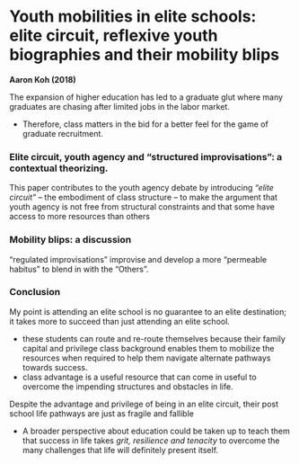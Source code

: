 # Youth mobilities in elite schools: elite circuit, reflexive youth biographies and their mobility blips
**Aaron Koh (2018)**

The expansion of higher education has led to a graduate glut where many graduates are chasing after limited jobs in the labor market.
- Therefore, class matters in the bid for a better feel for the game of graduate recruitment.

### Elite circuit, youth agency and “structured improvisations”: a contextual theorizing.
This paper contributes to the youth agency debate by introducing *“elite circuit”* – the embodiment of class structure – to make the argument that youth agency is not free from structural constraints and that some have access to more resources than others


### Mobility blips: a discussion
“regulated improvisations”
improvise and develop a more “permeable habitus” to blend in with the “Others”.


### Conclusion
My point is attending an elite school is no guarantee to an elite destination; it takes more to succeed than just attending an elite school.
- these students can route and re-route themselves because their family capital and privilege class background enables them to mobilize the resources when required to help them navigate alternate pathways towards success.
- class advantage is a useful resource that can come in useful to overcome the impending structures and obstacles in life.

Despite the advantage and privilege of being in an elite circuit, their post school life pathways are just as fragile and fallible
- A broader perspective about education could be taken up to teach them that success in life takes *grit, resilience and tenacity* to overcome the many challenges that life will definitely present itself.